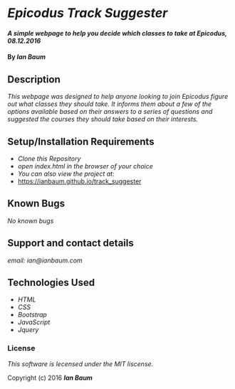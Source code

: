 # _Epicodus Track Suggester_

#### _A simple webpage to help you decide which classes to take at Epicodus, 08.12.2016_

#### By _**Ian Baum**_

## Description

_This webpage was designed to help anyone looking to join Epicodus figure out what classes they should take. It informs them about a few of the options available based on their answers to a series of questions and suggested the courses they should take based on their interests._

## Setup/Installation Requirements

* _Clone this Repository_
* _open index.html in the browser of your choice_
* _You can also view the project at:_
* https://ianbaum.github.io/track_suggester

## Known Bugs

_No known bugs_

## Support and contact details

_email: ian@ianbaum.com_

## Technologies Used

* _HTML_
* _CSS_
* _Bootstrap_
* _JavaScript_
* _Jquery_

### License

*This software is lecensed under the MIT liscense.*

Copyright (c) 2016 **_Ian Baum_**
